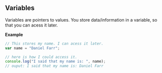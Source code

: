 ## Variables

Variables are pointers to values. You store data/information in a variable, so that you can acess it later.

**Example**

```js
// This stores my name. I can acess it later.
var name = "Daniel Farr";

// here is how I could access it.
console.log("I said that my name is: ", name);
// ouput: I said that my name is: Daniel Farr
```
